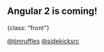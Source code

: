 ## Angular 2 is coming!
{class: "front"}

[@timruffles](https://truffles.me.uk)
[@sidekicksrc](http://twitter.com/sidekicksrc)

